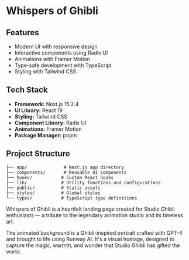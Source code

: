 # Whispers of Ghibli



## Features

- Modern UI with responsive design
- Interactive components using Radix UI
- Animations with Framer Motion
- Type-safe development with TypeScript
- Styling with Tailwind CSS

## Tech Stack

- **Framework:** Next.js 15.2.4
- **UI Library:** React 19
- **Styling:** Tailwind CSS
- **Component Library:** Radix UI
- **Animations:** Framer Motion
- **Package Manager:** pnpm


## Project Structure

```
├── app/              # Next.js app directory
├── components/       # Reusable UI components
├── hooks/           # Custom React hooks
├── lib/             # Utility functions and configurations
├── public/          # Static assets
├── styles/          # Global styles
└── types/           # TypeScript type definitions
```

Whispers of Ghibli is a heartfelt landing page created for Studio Ghibli enthusiasts — a tribute to the legendary animation studio and its timeless art.

The animated background is a Ghibli-inspired portrait crafted with GPT-4 and brought to life using Runway AI. It's a visual homage, designed to capture the magic, warmth, and wonder that Studio Ghibli has gifted the world.